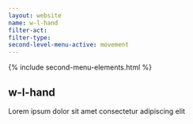 ```yaml
---
layout: website
name: w-l-hand 
filter-act: 
filter-type: 
second-level-menu-active: movement
---
```


{% include second-menu-elements.html %}

<main class="page-content">
  <div class="text-container">
    <h2>w-l-hand</h2>
    <p>Lorem ipsum dolor sit amet consectetur adipiscing elit</p>
  </div>
</main>
